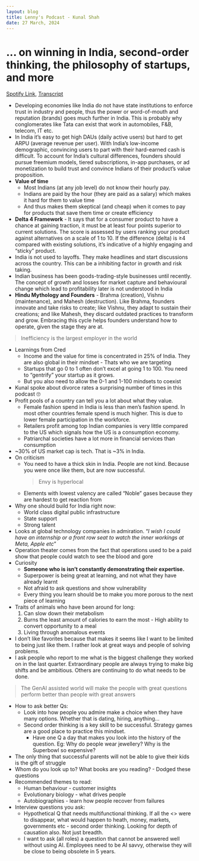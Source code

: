 ```yaml
---
layout: blog
title: Lenny's Podcast - Kunal Shah
date: 27 March, 2024
---
```

# ... on winning in India, second-order thinking, the philosophy of startups, and more

[Spotify Link](https://open.spotify.com/episode/0a9CTwGoLPMm7E6bVHl5ZL?si=e1c531a681e84994), [Transcript](https://www.lennysnewsletter.com/p/kunal-shah-on-winning-in-india-second)
- Developing economies like India do not have state institutions to enforce trust in industry and people, thus the power or word-of-mouth and reputation (brands) goes much further in India. This is probably why conglomerates like Tata can exist that work in automobiles, F&B, telecom, IT etc.
- In India it’s easy to get high DAUs (daily active users) but hard to get ARPU (average revenue per user). With India’s low-income demographic, convincing users to part with their hard-earned cash is difficult. To account for India’s cultural differences, founders should pursue freemium models, tiered subscriptions, in-app purchases, or ad monetization to build trust and convince Indians of their product’s value proposition.
- **Value of time**
    - Most Indians (at any job level) do not know their hourly pay.
    - Indians are paid by the hour (they are paid as a salary) which makes it hard for them to value time
    - And thus makes them skeptical (and cheap) when it comes to pay for products that save them time or create efficiency
- **Delta 4 Framework** - It says that for a consumer product to have a chance at gaining traction, it must be at least four points superior to current solutions. The score is assessed by users ranking your product against alternatives on a scale of 1 to 10. If the difference (delta) is ≥4 compared with existing solutions, it’s indicative of a highly engaging and “sticky” product.
- India is not used to layoffs. They make headlines and start discussions across the country. This can be a inhibiting factor in growth and risk taking.
- Indian business has been goods-trading-style businesses until recently. The concept of growth and losses for market capture and behavioural change which lead to profitability later is not understood in India
- **Hindu Mythology and Founders** - Brahma (creation), Vishnu (maintenance), and Mahesh (destruction). Like Brahma, founders innovate and take risks to create; like Vishnu, they adapt to sustain their creations; and like Mahesh, they discard outdated practices to transform and grow. Embracing this cycle helps founders understand how to operate, given the stage they are at.

> Inefficiency is the largest employer in the world

- Learnings from Cred
    - Income and the value for time is concentrated in 25% of India. They are also global in their mindset - Thats who we are targeting
    - Startups that go 0 to 1 often don’t excel at going 1 to 100. You need to “gentrify” your startup as it grows.
    - But you also need to allow the 0-1 and 1-100 mindsets to coexist
- Kunal spoke about divorce rates a surprising number of times in this podcast 🙄
- Profit pools of a country can tell you a lot about what they value.
    - Female fashion spend in India is less than men’s fashion spend. In most other countries female spend is much higher. This is due to lower female participation in the workforce.
    - Retailers profit among top Indian companies is very little compared to the US which signals how the US is a consumption economy.
    - Patriarchal societies have a lot more in financial services than consumption
- ~30% of US market cap is tech. That is ~3% in India.
- On criticism
    - You need to have a thick skin in India. People are not kind. Because you were once like them, but are now successful.
        > Envy is hyperlocal
    - Elements with lowest valency are called “Noble” gases because they are hardest to get reaction from
- Why one should build for India right now:
    - World class digital public infrastructure
    - State support
    - Strong talent
- Looks at global technology companies in admiration. “*I wish I could have an internship or a front row seat to watch the inner workings at Meta, Apple etc*”
- Operation theater comes from the fact that operations used to be a paid show that people could watch to see the blood and gore
- Curiosity
    - **Someone who is isn’t constantly demonstrating their expertise.**
    - Superpower is being great at learning, and not what they have already learnt
    - Not afraid to ask questions and show vulnerability
    - Every thing you learn should be to make you more porous to the next piece of learning
- Traits of animals who have been around for long:
    1. Can slow down their metabolism
    2. Burns the least amount of calories to earn the most - High ability to convert opportunity to a meal
    3. Living through anomalous events
- I don’t like favorites because that makes it seems like I want to be limited to being just like them. I rather look at great ways and people of solving problems.
- I ask people who report to me what is the biggest challenge they worked on in the last quarter. Extraordinary people are always trying to make big shifts and be ambitious. Others are continuing to do what needs to be done.
> The GenAI assisted world will make the people with great questions perform better than people with great answers
- How to ask better Qs:
    - Look into how people you admire make a choice when they have many options. Whether that is dating, hiring, anything…
    - Second order thinking is a key skill to be successful. Strategy games are a good place to practice this mindset.
        - Have one Q a day that makes you look into the history of the question. Eg: Why do people wear jewellery? Why is the Superbowl so expensive?
- The only thing that successful parents will not be able to give their kids is the gift of struggle
- Whom do you look up to? What books are you reading? - Dodged these questions
- Recommended themes to read:
    - Human behaviour - customer insights
    - Evolutionary biology - what drives people
    - Autobiographies - learn how people recover from failures
- Interview questions you ask:
    - Hypothetical Q that needs multifunctional thinking. If all the <> were to disappear, what would happen to heath, money, markets, governments etc - second order thinking. Looking for depth of causation also. Not just breadth.
    - I want to ask (all roles) a question that cannot be answered well without using AI. Employees need to be AI savvy, otherwise they will be close to being obsolete in 5 years.